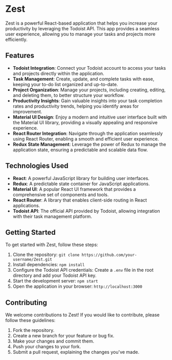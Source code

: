 # Zest

Zest is a powerful React-based application that helps you increase your productivity by leveraging the Todoist API. This app provides a seamless user experience, allowing you to manage your tasks and projects more efficiently.

## Features

- **Todoist Integration**: Connect your Todoist account to access your tasks and projects directly within the application.
- **Task Management**: Create, update, and complete tasks with ease, keeping your to-do list organized and up-to-date.
- **Project Organization**: Manage your projects, including creating, editing, and deleting them, to better structure your workflow.
- **Productivity Insights**: Gain valuable insights into your task completion rates and productivity trends, helping you identify areas for improvement.
- **Material UI Design**: Enjoy a modern and intuitive user interface built with the Material UI library, providing a visually appealing and responsive experience.
- **React Router Integration**: Navigate through the application seamlessly using React Router, enabling a smooth and efficient user experience.
- **Redux State Management**: Leverage the power of Redux to manage the application state, ensuring a predictable and scalable data flow.

## Technologies Used

- **React**: A powerful JavaScript library for building user interfaces.
- **Redux**: A predictable state container for JavaScript applications.
- **Material UI**: A popular React UI framework that provides a comprehensive set of components and tools.
- **React Router**: A library that enables client-side routing in React applications.
- **Todoist API**: The official API provided by Todoist, allowing integration with their task management platform.

## Getting Started

To get started with Zest, follow these steps:

1. Clone the repository: `git clone https://github.com/your-username/Zest.git`
2. Install dependencies: `npm install`
3. Configure the Todoist API credentials: Create a `.env` file in the root directory and add your Todoist API key.
4. Start the development server: `npm start`
5. Open the application in your browser: `http://localhost:3000`

## Contributing

We welcome contributions to Zest! If you would like to contribute, please follow these guidelines:

1. Fork the repository.
2. Create a new branch for your feature or bug fix.
3. Make your changes and commit them.
4. Push your changes to your fork.
5. Submit a pull request, explaining the changes you've made.